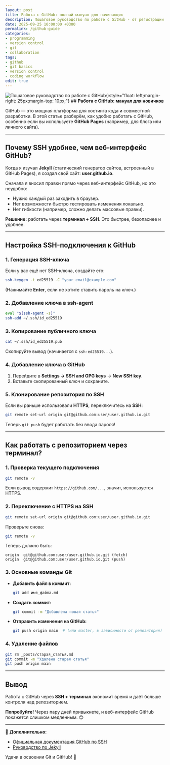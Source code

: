 ```yaml
---
layout: post
title: Работа с GitHub: полный мануал для начинающих
description: Пошаговое руководство по работе с GitHub - от регистрации до первого проекта
date: 2025-09-25 10:00:00 +0300
permalink: /github-guide
categories:
- programming
- version control
- git
- collaboration
tags:
- github
- git basics
- version control
- coding workflow
edit: true
---
```


![Пошаговое руководство по работе с GitHub](../img/poluchenie-krasivyh-korotkih-ssylok-na-gitio.png){:style="float: left;margin-right: 25px;margin-top: 10px;"} ## **Работа с GitHub: мануал для новичков**  

GitHub — это мощная платформа для хостинга кода и совместной разработки. В этой статье разберём, как удобно работать с GitHub, особенно если вы используете **GitHub Pages** (например, для блога или личного сайта).  

---  

## **Почему SSH удобнее, чем веб-интерфейс GitHub?**  

Когда я изучал **Jekyll** (статический генератор сайтов, встроенный в GitHub Pages), я создал свой сайт: **user.github.io**.  

Сначала я вносил правки прямо через веб-интерфейс GitHub, но это неудобно:  
- Нужно каждый раз заходить в браузер.  
- Нет возможности быстро тестировать изменения локально.  
- Нет гибкости (например, сложно делать массовые правки).  

**Решение:** работать через **терминал + SSH**. Это быстрее, безопаснее и удобнее.  

---  

## **Настройка SSH-подключения к GitHub**  

### **1. Генерация SSH-ключа**  
Если у вас ещё нет SSH-ключа, создайте его:  
```bash
ssh-keygen -t ed25519 -C "your_email@example.com"
```  
(Нажимайте **Enter**, если не хотите ставить пароль на ключ.)  

### **2. Добавление ключа в ssh-agent**  
```bash
eval "$(ssh-agent -s)"
ssh-add ~/.ssh/id_ed25519
```  

### **3. Копирование публичного ключа**  
```bash
cat ~/.ssh/id_ed25519.pub
```  
Скопируйте вывод (начинается с `ssh-ed25519...`).  

### **4. Добавление ключа в GitHub**  
1. Перейдите в **Settings → SSH and GPG keys** → **New SSH key**.  
2. Вставьте скопированный ключ и сохраните.  

### **5. Клонирование репозитория по SSH**  
Если вы раньше использовали **HTTPS**, переключитесь на **SSH**:  
```bash
git remote set-url origin git@github.com:user/user.github.io.git
```  
Теперь `git push` будет работать без ввода пароля!  

---  

## **Как работать с репозиторием через терминал?**  

### **1. Проверка текущего подключения**  
```bash
git remote -v
```  
Если вывод содержит `https://github.com/...`, значит, используется HTTPS.  

### **2. Переключение с HTTPS на SSH**  
```bash
git remote set-url origin git@github.com:user/user.github.io.git
```  
Проверьте снова:  
```bash
git remote -v
```  
Теперь должно быть:  
```
origin  git@github.com:user/user.github.io.git (fetch)  
origin  git@github.com:user/user.github.io.git (push)  
```  

### **3. Основные команды Git**  
- **Добавить файл в коммит:**  
  ```bash
  git add имя_файла.md
  ```  
- **Создать коммит:**  
  ```bash
  git commit -m "Добавлена новая статья"
  ```  
- **Отправить изменения на GitHub:**  
  ```bash
  git push origin main  # (или master, в зависимости от репозитория)
  ```  

### **4. Удаление файлов**  
```bash
git rm _posts/старая_статья.md
git commit -m "Удалена старая статья"
git push origin main
```  

---  

## **Вывод**  
Работа с GitHub через **SSH + терминал** экономит время и даёт больше контроля над репозиторием.  

**Попробуйте!** Через пару дней привыкнете, и веб-интерфейс GitHub покажется слишком медленным. 😊  

---
🔹 **Дополнительно:**  
- [Официальная документация GitHub по SSH](https://docs.github.com/en/authentication/connecting-to-github-with-ssh)  
- [Руководство по Jekyll](https://jekyllrb.com/docs/)  

Удачи в освоении Git и GitHub! 🚀